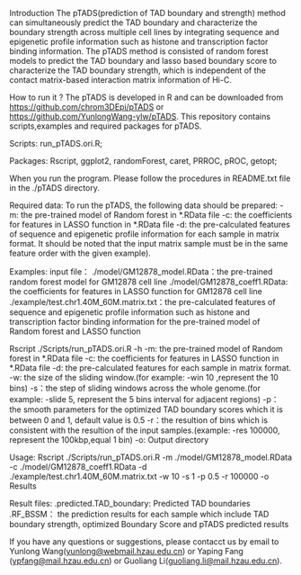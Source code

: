 Introduction
The pTADS(prediction of TAD boundary and strength) method can simultaneously predict the TAD boundary and characterize the boundary strength across multiple cell lines 
by integrating sequence and epigenetic profile information such as histone and transcription factor binding information. The pTADS method is consisted of random forest 
models to predict the TAD boundary and lasso based boundary score to characterize the TAD boundary strength, which is independent of the contact matrix-based interaction
 matrix information of Hi-C.

How to run it ?
The pTADS is developed in R and can be downloaded from https://github.com/chrom3DEpi/pTADS or https://github.com/YunlongWang-ylw/pTADS. This repository contains scripts,examples and required packages for pTADS.

Scripts:
run_pTADS.ori.R;

Packages:
Rscript, ggplot2, randomForest, caret, PRROC, pROC, getopt;

When you run the program. Please follow the procedures in README.txt file in the ./pTADS directory.

Required data:
To run the pTADS, the following data should be prepared:
-m: the pre-trained model of Random forest in *.RData file
-c: the coefficients for features in LASSO function in *.RData file
-d: the pre-calculated features of sequence and epigenetic profile information for each sample in matrix format.
 It should be noted that the input matrix sample must be in the same feature order with the given example).

Examples:
input file：
./model/GM12878_model.RData：the pre-trained random forest model for GM12878 cell line
./model/GM12878_coeff1.RData: the coefficients for features in LASSO function for GM12878 cell line
./example/test.chr1.40M_60M.matrix.txt：the pre-calculated features of sequence and epigenetic profile information such as histone and 
  transcription factor binding information for the pre-trained model of Random forest and LASSO function


Rscript ./Scripts/run_pTADS.ori.R -h
-m: the pre-trained model of Random forest in *.RData file
-c: the coefficients for features in LASSO function in *.RData file
-d: the pre-calculated features for each sample in matrix format.
-w: the size of the sliding window.(for example: -win 10 ,represent the 10 bins)
-s：the step of sliding windows across the whole genome.(for example: -slide 5, represent the 5 bins interval for adjacent regions)
-p： the smooth parameters for the optimized TAD boundary scores which it is between 0 and 1, default value is 0.5 
-r：the resultion of bins which is consistent with the resultion of the input samples.(example: -res 100000, represent the 100kbp,equal 1 bin)
-o: Output directory

Usage:
Rscript ./Scripts/run_pTADS.ori.R -m ./model/GM12878_model.RData -c ./model/GM12878_coeff1.RData -d ./example/test.chr1.40M_60M.matrix.txt -w 10 -s 1 -p 0.5 -r 100000 -o Results

Result files:
.predicted.TAD_boundary: Predicted TAD boundaries
.RF_BSSM： the prediction results for each sample which include TAD boundary strength, optimized Boundary Score and pTADS predicted results

If you have any questions or suggestions, please contacct us by email to Yunlong Wang(yunlong@webmail.hzau.edu.cn) or Yaping Fang (ypfang@mail.hzau.edu.cn) or Guoliang Li(guoliang.li@mail.hzau.edu.cn).

